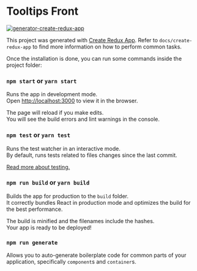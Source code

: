 # Tooltips Front
[![generator-create-redux-app](https://img.shields.io/badge/built%20with-generator--create--redux--app-brightgreen.svg)](https://github.com/jonidelv/generator-create-redux-app)

This project was generated with [Create Redux App](https://github.com/jonidelv/create-redux-app). Refer to `docs/create-redux-app` to find more information on how to perform common tasks.

Once the installation is done, you can run some commands inside the project folder:

### `npm start` or `yarn start`

Runs the app in development mode.<br>
Open [http://localhost:3000](http://localhost:3000) to view it in the browser.

The page will reload if you make edits.<br>
You will see the build errors and lint warnings in the console.

### `npm test` or `yarn test`

Runs the test watcher in an interactive mode.<br>
By default, runs tests related to files changes since the last commit.

[Read more about testing.](https://github.com/facebookincubator/create-react-app/blob/master/packages/react-scripts/template/README.md#running-tests)

### `npm run build` or `yarn build`

Builds the app for production to the `build` folder.<br>
It correctly bundles React in production mode and optimizes the build for the best performance.

The build is minified and the filenames include the hashes.<br>
Your app is ready to be deployed!

### `npm run generate`

Allows you to auto-generate boilerplate code for common parts of your
application, specifically `component`s and `container`s.
